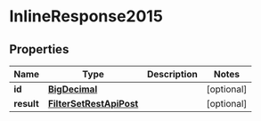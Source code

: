# InlineResponse2015

## Properties
Name | Type | Description | Notes
------------ | ------------- | ------------- | -------------
**id** | [**BigDecimal**](BigDecimal.md) |  |  [optional]
**result** | [**FilterSetRestApiPost**](FilterSetRestApiPost.md) |  |  [optional]

